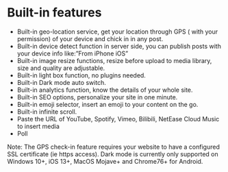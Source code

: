 # Built-in features

- Built-in geo-location service, get your location through GPS ( with your permission) of your device and chick in in any post.
- Built-in device detect function in server side, you can publish posts with your device info like:”From iPhone iOS”
- Built-in image resize functions, resize before upload to media library, size and quality are adjustable.
- Built-in light box function, no plugins needed.
- Built-in Dark mode auto switch.
- Built-in analytics function, know the details of your whole site.
- Built-in SEO options, personalize your site in one minute.
- Built-in emoji selector, insert an emoji to your content on the go.
- Built-in infinite scroll.
- Paste the URL of YouTube, Spotify, Vimeo, Bilibili, NetEase Cloud Music to insert media
- Poll

 

Note: The GPS check-in feature requires your website to have a configured SSL certificate (ie https access).
Dark mode is currently only supported on Windows 10+, iOS 13+, MacOS Mojave+ and Chrome76+ for Android.